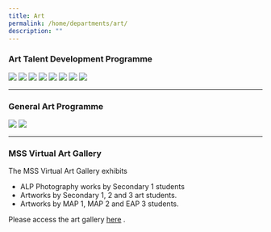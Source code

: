 ```yaml
---
title: Art
permalink: /home/departments/art/
description: ""
---
```

### Art Talent Development Programme

![](/images/Departments/Art/Art01.jpg)
![](/images/Departments/Art/Art02.jpg)
![](/images/Departments/Art/Art03.jpg)
![](/images/Departments/Art/Art04.jpg)
![](/images/Departments/Art/Art05.jpg)
![](/images/Departments/Art/Art06.jpg)
![](/images/Departments/Art/Art07.jpg)
![](/images/Departments/Art/Art08.jpg)<br>

---

### General Art Programme
![](/images/Departments/Art/Art10.jpg)
![](/images/Departments/Art/Art09.jpg)<br>

---

### MSS Virtual Art Gallery
The MSS Virtual Art Gallery exhibits

*   ALP Photography works by Secondary 1 students
*   Artworks by Secondary 1, 2 and 3 art students.
*   Artworks by MAP 1, MAP 2 and EAP 3 students.

Please access the art gallery&nbsp;[here](https://share.roomful.co/room/3sw2rd849xz977)&nbsp;.